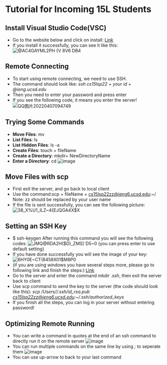 # Tutorial for Incoming 15L Students
## Install Visual Studio Code(VSC)
- Go to the website below and click on install:
  [Link](https://code.visualstudio.com/)
- If you install it successfully, you can see it like this:
![@AC4GAYML2PH {V 8V6 DB4](https://user-images.githubusercontent.com/59184714/162260692-4209e540-9cae-405f-ad7c-2c735ade9729.png)
 
## Remote Connecting
- To start using remote connecting, we need to use SSH.
- The command should look like: *ssh cs15lsp22 + your id + @ieng.ucsd.edu*
- Then you need to enter your password and press enter
- If you see the following code, it means you enter the server!
![QQ图片20220407094749](https://user-images.githubusercontent.com/59184714/162255438-4284a780-28ce-4a5f-9340-bfa20657052f.png)

## Trying Some Commands
- **Move Files**: mv
- **List Files**: ls
- **List Hidden Files**: ls -a
- **Create Files**: touch + fileName
- **Create a Directory**: mkdir+ NewDirectoryName
- **Enter a Directory**: cd
![image](https://user-images.githubusercontent.com/59184714/162265133-414a0e45-0e9a-4572-96cd-b03620b3f585.png)


## Move Files with scp
- First exit the server, and go back to local client
- Use the command:scp + fileName + cs15lsp22zz@ieng6.ucsd.edu:~/  Note: zz should be replaced by your user name
- If the file is sent successfully, you can see the following picture:
![38_X%U1_ILZ~4{EJQGA4X$X](https://user-images.githubusercontent.com/59184714/162260984-98f5f8b6-ec74-4675-937a-5a8db17707a0.png)

## Setting an SSH Key
- $ ssh-keygen
  After running this command you will see the following codes:
  ![JMQ@RDA2H($D)_ZMS)`D5~0](https://user-images.githubusercontent.com/59184714/162262922-c50f878d-94a9-4734-8f6e-24e44ab412af.png)
  (you can press enter to use default setting)
- If you have done successfully you will see the image of your key:
  ![6HY0E~CT(8`458X01$M8`P0](https://user-images.githubusercontent.com/59184714/162262379-4d246e53-6d52-456e-ab6d-8625b1a39806.png)
- (if you are using windows you have several steps more, please go to following link and finish the steps:)
  [Link](https://docs.microsoft.com/en-us/windows-server/administration/openssh/openssh_keymanagement#user-key-generation)
- Go to the server and enter the command *mkdir .ssh*, then exit the server back to client
- Use scp command to send the key to the server (the code should look like this): *scp /Users/<user-name>/.ssh/id_rsa.pub cs15lsp22zz@ieng6.ucsd.edu:~/.ssh/authorized_keys*
- If you finish all the steps, you can log in your server without entering password!

## Optimizing Remote Running
- You can write a command in quotes at the end of an ssh command to directly run it on the remote server
  ![image](https://user-images.githubusercontent.com/59184714/162264787-682a6a9e-6227-4ef7-bbde-6e5c8132ec54.png)
- You can run multiple commands on the same line by using *;* to seperate them
  ![image](https://user-images.githubusercontent.com/59184714/162264692-44b97dce-25ef-4e00-8548-df894b1ef97d.png)
- You can use up-arrow to back to your last command 
